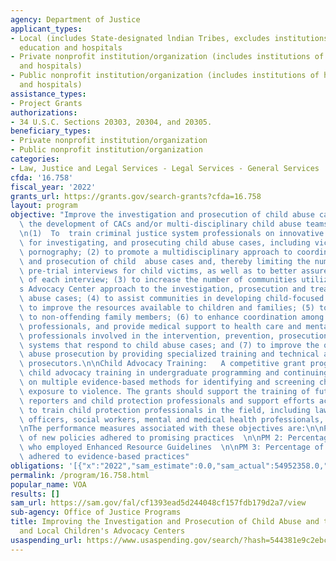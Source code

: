 ```yaml
---
agency: Department of Justice
applicant_types:
- Local (includes State-designated lndian Tribes, excludes institutions of higher
  education and hospitals
- Private nonprofit institution/organization (includes institutions of higher education
  and hospitals)
- Public nonprofit institution/organization (includes institutions of higher education
  and hospitals)
assistance_types:
- Project Grants
authorizations:
- 34 U.S.C. Sections 20303, 20304, and 20305.
beneficiary_types:
- Private nonprofit institution/organization
- Public nonprofit institution/organization
categories:
- Law, Justice and Legal Services - Legal Services - General Services
cfda: '16.758'
fiscal_year: '2022'
grants_url: https://grants.gov/search-grants?cfda=16.758
layout: program
objective: "Improve the investigation and prosecution of child abuse cases and support\
  \ the development of CACs and/or multi-disciplinary child abuse teams in local communities.\n\
  \n(1)  To  train criminal justice system professionals on innovative techniques\
  \ for investigating, and prosecuting child abuse cases, including victims of child\
  \ pornography; (2) to promote a multidisciplinary approach to coordinating the investigations\
  \ and prosecution of child  abuse cases and, thereby limiting the number of necessary\
  \ pre-trial interviews for child victims, as well as to better assure the accuracy\
  \ of each interview; (3) to increase the number of communities utilizing a Children\u2019\
  s Advocacy Center approach to the investigation, prosecution and treatment of child\
  \ abuse cases; (4) to assist communities in developing child-focused programs designed\
  \ to improve the resources available to children and families; (5) to provide support\
  \ to non-offending family members; (6) to enhance coordination among community agencies,\
  \ professionals, and provide medical support to health care and mental health care\
  \ professionals involved in the intervention, prevention, prosecution, and investigation\
  \ systems that respond to child abuse cases; and (7) to improve the quality of child\
  \ abuse prosecution by providing specialized training and technical assistance to\
  \ prosecutors.\n\nChild Advocacy Training:   A competitive grant program to support\
  \ child advocacy training in undergraduate programming and continuing education\
  \ on multiple evidence-based methods for identifying and screening children for\
  \ exposure to violence. The grants should support the training of future mandated\
  \ reporters and child protection professionals and support efforts across the country\
  \ to train child protection professionals in the field, including law enforcement\
  \ officers, social workers, mental and medical health professionals, and prosecutors.\n\
  \nThe performance measures associated with these objectives are:\n\nPM 1: Percentage\
  \ of new policies adhered to promising practices  \n\nPM 2: Percentage of organizations\
  \ who employed Enhanced Resource Guidelines  \n\nPM 3: Percentage of new policies\
  \ adhered to evidence-based practices"
obligations: '[{"x":"2022","sam_estimate":0.0,"sam_actual":54952358.0,"usa_spending_actual":57046618.0},{"x":"2023","sam_estimate":41000000.0,"sam_actual":0.0,"usa_spending_actual":0.0},{"x":"2024","sam_estimate":9000000.0,"sam_actual":0.0,"usa_spending_actual":0.0}]'
permalink: /program/16.758.html
popular_name: VOA
results: []
sam_url: https://sam.gov/fal/cf1393ead5d244048cf157fdb179d2a7/view
sub-agency: Office of Justice Programs
title: Improving the Investigation and Prosecution of Child Abuse and the Regional
  and Local Children's Advocacy Centers
usaspending_url: https://www.usaspending.gov/search/?hash=544381e9c2ebcd020dbe9006a1265991
---
```

